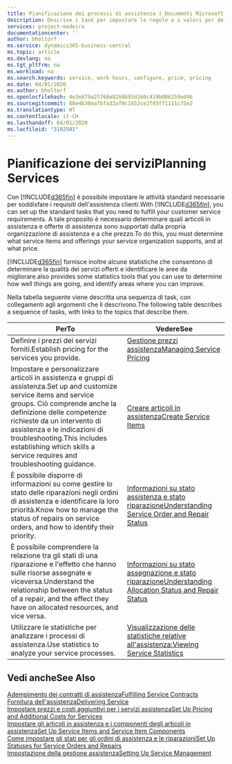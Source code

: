 ```yaml
---
title: Pianificazione dei processi di assistenza | Documenti Microsoft
description: Descrive i task per impostare le regole e i valori per definire i criteri e i processi di assistenza.
services: project-madeira
documentationcenter: ''
author: bholtorf
ms.service: dynamics365-business-central
ms.topic: article
ms.devlang: na
ms.tgt_pltfrm: na
ms.workload: na
ms.search.keywords: service, work hours, configure, price, pricing
ms.date: 04/01/2020
ms.author: bholtorf
ms.openlocfilehash: 4e3e879a2f768e8260693d160c419b006159ed46
ms.sourcegitcommit: 88e4b30eaf6fa32af0c1452ce2f85ff1111c75e2
ms.translationtype: HT
ms.contentlocale: it-CH
ms.lasthandoff: 04/01/2020
ms.locfileid: "3192501"
---
```

# <a name="planning-services"></a><span data-ttu-id="2cf76-103">Pianificazione dei servizi</span><span class="sxs-lookup"><span data-stu-id="2cf76-103">Planning Services</span></span>
<span data-ttu-id="2cf76-104">Con [!INCLUDE[d365fin](includes/d365fin_md.md)] è possibile impostare le attività standard necessarie per soddisfare i requisiti dell'assistenza clienti.</span><span class="sxs-lookup"><span data-stu-id="2cf76-104">With [!INCLUDE[d365fin](includes/d365fin_md.md)], you can set up the standard tasks that you need to fulfill your customer service requirements.</span></span> <span data-ttu-id="2cf76-105">A tale proposito è necessario determinare quali articoli in assistenza e offerte di assistenza sono supportati dalla propria organizzazione di assistenza e a che prezzo.</span><span class="sxs-lookup"><span data-stu-id="2cf76-105">To do this, you must determine what service items and offerings your service organization supports, and at what price.</span></span>   

[!INCLUDE[d365fin](includes/d365fin_md.md)] <span data-ttu-id="2cf76-106">fornisce inoltre alcune statistiche che consentono di determinare la qualità dei servizi offerti e identificare le aree da migliorare.</span><span class="sxs-lookup"><span data-stu-id="2cf76-106">also provides some statistics tools that you can use to determine how well things are going, and identify areas where you can improve.</span></span>
  
<span data-ttu-id="2cf76-107">Nella tabella seguente viene descritta una sequenza di task, con collegamenti agli argomenti che li descrivono.</span><span class="sxs-lookup"><span data-stu-id="2cf76-107">The following table describes a sequence of tasks, with links to the topics that describe them.</span></span>   
  
|<span data-ttu-id="2cf76-108">**Per**</span><span class="sxs-lookup"><span data-stu-id="2cf76-108">**To**</span></span>|<span data-ttu-id="2cf76-109">**Vedere**</span><span class="sxs-lookup"><span data-stu-id="2cf76-109">**See**</span></span>|  
|------------|-------------|  
|<span data-ttu-id="2cf76-110">Definire i prezzi dei servizi forniti.</span><span class="sxs-lookup"><span data-stu-id="2cf76-110">Establish pricing for the services you provide.</span></span>|[<span data-ttu-id="2cf76-111">Gestione prezzi assistenza</span><span class="sxs-lookup"><span data-stu-id="2cf76-111">Managing Service Pricing</span></span>](service-service-price-management.md)|
|<span data-ttu-id="2cf76-112">Impostare e personalizzare articoli in assistenza e gruppi di assistenza.</span><span class="sxs-lookup"><span data-stu-id="2cf76-112">Set up and customize service items and service groups.</span></span> <span data-ttu-id="2cf76-113">Ciò comprende anche la definizione delle competenze richieste da un intervento di assistenza e le indicazioni di troubleshooting.</span><span class="sxs-lookup"><span data-stu-id="2cf76-113">This includes establishing which skills a service requires and troubleshooting guidance.</span></span>| [<span data-ttu-id="2cf76-114">Creare articoli in assistenza</span><span class="sxs-lookup"><span data-stu-id="2cf76-114">Create Service Items</span></span>](service-how-to-create-service-items.md)|  
|<span data-ttu-id="2cf76-115">È possibile disporre di informazioni su come gestire lo stato delle riparazioni negli ordini di assistenza e identificare la loro priorità.</span><span class="sxs-lookup"><span data-stu-id="2cf76-115">Know how to manage the status of repairs on service orders, and how to identify their priority.</span></span>|[<span data-ttu-id="2cf76-116">Informazioni su stato assistenza e stato riparazione</span><span class="sxs-lookup"><span data-stu-id="2cf76-116">Understanding Service Order and Repair Status</span></span>](service-service-order-status-and-repair-status.md)|  
|<span data-ttu-id="2cf76-117">È possibile comprendere la relazione tra gli stati di una riparazione e l'effetto che hanno sulle risorse assegnate e viceversa.</span><span class="sxs-lookup"><span data-stu-id="2cf76-117">Understand the relationship between the status of a repair, and the effect they have on allocated resources, and vice versa.</span></span>|[<span data-ttu-id="2cf76-118">Informazioni su stato assegnazione e stato riparazione</span><span class="sxs-lookup"><span data-stu-id="2cf76-118">Understanding Allocation Status and Repair Status</span></span>](service-allocation-status-and-repair-status.md)|  
|<span data-ttu-id="2cf76-119">Utilizzare le statistiche per analizzare i processi di assistenza.</span><span class="sxs-lookup"><span data-stu-id="2cf76-119">Use statistics to analyze your service processes.</span></span> | [<span data-ttu-id="2cf76-120">Visualizzazione delle statistiche relative all'assistenza:</span><span class="sxs-lookup"><span data-stu-id="2cf76-120">Viewing Service Statistics</span></span>](service-service-statistics.md) |

## <a name="see-also"></a><span data-ttu-id="2cf76-121">Vedi anche</span><span class="sxs-lookup"><span data-stu-id="2cf76-121">See Also</span></span>
[<span data-ttu-id="2cf76-122">Adempimento dei contratti di assistenza</span><span class="sxs-lookup"><span data-stu-id="2cf76-122">Fulfilling Service Contracts</span></span>](service-fulfill-service-contracts.md)  
[<span data-ttu-id="2cf76-123">Fornitura dell'assistenza</span><span class="sxs-lookup"><span data-stu-id="2cf76-123">Delivering Service</span></span>](service-deliver-service.md)  
[<span data-ttu-id="2cf76-124">Impostare prezzi e costi aggiuntivi per i servizi assistenza</span><span class="sxs-lookup"><span data-stu-id="2cf76-124">Set Up Pricing and Additional Costs for Services</span></span>](service-how-setup-service-costs-pricing.md)  
[<span data-ttu-id="2cf76-125">Impostare gli articoli in assistenza e i componenti degli articoli in assistenza</span><span class="sxs-lookup"><span data-stu-id="2cf76-125">Set Up Service Items and Service Item Components</span></span>](service-how-setup-service-items.md)  
[<span data-ttu-id="2cf76-126">Come impostare gli stati per gli ordini di assistenza e le riparazioni</span><span class="sxs-lookup"><span data-stu-id="2cf76-126">Set Up Statuses for Service Orders and Repairs</span></span>](service-order-repair-status.md)  
[<span data-ttu-id="2cf76-127">Impostazione della gestione assistenza</span><span class="sxs-lookup"><span data-stu-id="2cf76-127">Setting Up Service Management</span></span>](service-setup-service.md)  

